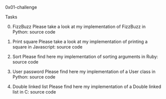 0x01-challenge

Tasks

0. FizzBuzz
Please take a look at my implementation of FizzBuzz in Python: source code
1. Print square
Please take a look at my implementation of printing a square in Javascript: source code

2. Sort
Please find here my implementation of sorting arguments in Ruby: source code
3. User password
Please find here my implementation of a User class in Python: source code
4. Double linked list
Please find here my implementation of a Double linked list in C: source code


